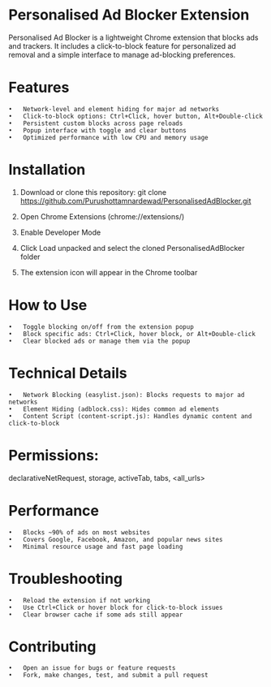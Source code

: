 # Personalised Ad Blocker Extension
Personalised Ad Blocker is a lightweight Chrome extension that blocks ads and trackers. It includes a click-to-block feature for personalized ad removal and a simple interface to manage ad-blocking preferences.

# Features
	•	Network-level and element hiding for major ad networks
	•	Click-to-block options: Ctrl+Click, hover button, Alt+Double-click
	•	Persistent custom blocks across page reloads
	•	Popup interface with toggle and clear buttons
	•	Optimized performance with low CPU and memory usage

# Installation
 1. Download or clone this repository: 
    git clone https://github.com/Purushottamnardewad/PersonalisedAdBlocker.git

 2. Open Chrome Extensions (chrome://extensions/)

 3. Enable Developer Mode

 4. Click Load unpacked and select the cloned PersonalisedAdBlocker folder

 5. The extension icon will appear in the Chrome toolbar

# How to Use
	•	Toggle blocking on/off from the extension popup
	•	Block specific ads: Ctrl+Click, hover block, or Alt+Double-click
	•	Clear blocked ads or manage them via the popup

# Technical Details
	•	Network Blocking (easylist.json): Blocks requests to major ad networks
	•	Element Hiding (adblock.css): Hides common ad elements
	•	Content Script (content-script.js): Handles dynamic content and click-to-block

# Permissions: 
declarativeNetRequest, storage, activeTab, tabs, <all_urls>

# Performance
	•	Blocks ~90% of ads on most websites
	•	Covers Google, Facebook, Amazon, and popular news sites
	•	Minimal resource usage and fast page loading

# Troubleshooting
	•	Reload the extension if not working
	•	Use Ctrl+Click or hover block for click-to-block issues
	•	Clear browser cache if some ads still appear

# Contributing
	•	Open an issue for bugs or feature requests
	•	Fork, make changes, test, and submit a pull request

